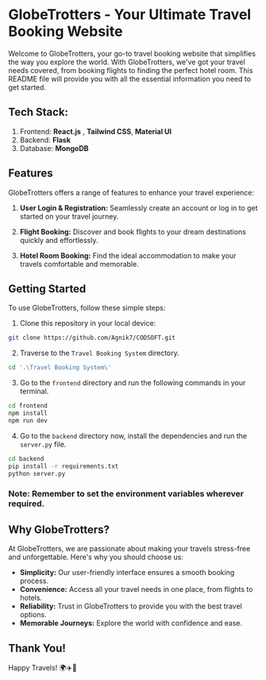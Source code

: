 # GlobeTrotters - Your Ultimate Travel Booking Website

Welcome to GlobeTrotters, your go-to travel booking website that simplifies the way you explore the world. With GlobeTrotters, we've got your travel needs covered, from booking flights to finding the perfect hotel room. This README file will provide you with all the essential information you need to get started.

## Tech Stack:
1. Frontend: **React.js** , **Tailwind CSS**, **Material UI**
2. Backend: **Flask**
3. Database: **MongoDB**

## Features

GlobeTrotters offers a range of features to enhance your travel experience:

1. **User Login & Registration:** Seamlessly create an account or log in to get started on your travel journey.

2. **Flight Booking:** Discover and book flights to your dream destinations quickly and effortlessly.

3. **Hotel Room Booking:** Find the ideal accommodation to make your travels comfortable and memorable.

## Getting Started

To use GlobeTrotters, follow these simple steps:

1. Clone this repository in your local device:
```bash
git clone https://github.com/Agnik7/CODSOFT.git
```

2. Traverse to the `Travel Booking System` directory.
```bash
cd '.\Travel Booking System\'
```

3. Go to the `frontend` directory and run the following commands in your terminal.
```bash
cd frontend
npm install
npm run dev
```

4. Go to the `backend` directory now, install the dependencies and run the `server.py` file.
```bash
cd backend
pip install -r requirements.txt
python server.py
```
### Note: Remember to set the environment variables wherever required. 
## Why GlobeTrotters?

At GlobeTrotters, we are passionate about making your travels stress-free and unforgettable. Here's why you should choose us:

- **Simplicity:** Our user-friendly interface ensures a smooth booking process.
- **Convenience:** Access all your travel needs in one place, from flights to hotels.
- **Reliability:** Trust in GlobeTrotters to provide you with the best travel options.
- **Memorable Journeys:** Explore the world with confidence and ease.

## Thank You!

Happy Travels! 🌍✈️🌟
